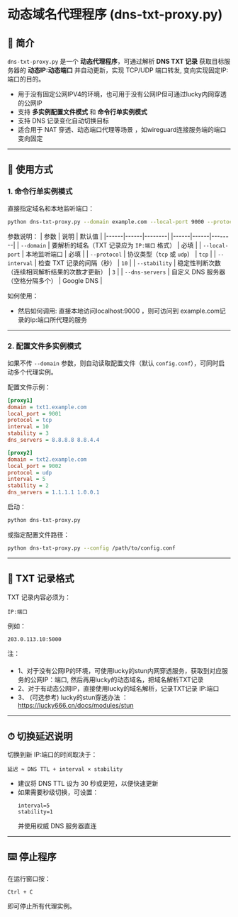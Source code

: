 # 动态域名代理程序 (dns-txt-proxy.py)

## 📌 简介
`dns-txt-proxy.py` 是一个 **动态代理程序**，可通过解析 **DNS TXT 记录** 获取目标服务器的 **动态IP:动态端口** 并自动更新，实现 TCP/UDP 端口转发, 变向实现固定IP:端口的目的。
- 用于没有固定公网IPV4的环境，也可用于没有公网IP但可通过lucky内网穿透的公网IP
- 支持 **多实例配置文件模式** 和 **命令行单实例模式**
- 支持 DNS 记录变化自动切换目标
- 适合用于 NAT 穿透、动态端口代理等场景 ，如wireguard连接服务端的端口 变向固定

---

## 🚀 使用方式

### 1. 命令行单实例模式
直接指定域名和本地监听端口：
```bash
python dns-txt-proxy.py --domain example.com --local-port 9000 --protocol tcp --interval 5 --stability 1 --dns-servers 8.8.8.8 8.8.4.4
```
参数说明：
| 参数 | 说明 | 默认值 |
|------|------|--------|
|------|------|--------|
| `--domain` | 要解析的域名（TXT 记录应为 `IP:端口` 格式） | 必填 |
| `--local-port` | 本地监听端口 | 必填 |
| `--protocol` | 协议类型（`tcp` 或 `udp`） | `tcp` |
| `--interval` | 检查 TXT 记录的间隔（秒） | `10` |
| `--stability` | 稳定性判断次数（连续相同解析结果的次数才更新） | `3` |
| `--dns-servers` | 自定义 DNS 服务器（空格分隔多个） | Google DNS |

如何使用：
- 然后如何调用:
  直接本地访问localhost:9000 ，则可访问到 example.com记录的ip:端口所代理的服务

---

### 2. 配置文件多实例模式
如果不传 `--domain` 参数，则自动读取配置文件（默认 `config.conf`），可同时启动多个代理实例。

配置文件示例：
```ini
[proxy1]
domain = txt1.example.com
local_port = 9001
protocol = tcp
interval = 10
stability = 3
dns_servers = 8.8.8.8 8.8.4.4

[proxy2]
domain = txt2.example.com
local_port = 9002
protocol = udp
interval = 5
stability = 2
dns_servers = 1.1.1.1 1.0.0.1
```
启动：
```bash
python dns-txt-proxy.py
```
或指定配置文件路径：
```bash
python dns-txt-proxy.py --config /path/to/config.conf
```

---

## 📄 TXT 记录格式
TXT 记录内容必须为：
```
IP:端口
```
例如：
```
203.0.113.10:5000
```
注：
#### 
- 1、对于没有公网IP的环境，可使用lucky的stun内网穿透服务，获取到对应服务的公网IP：端口,
     然后再用lucky的动态域名，把域名解析TXT记录
- 2、对于有动态公网IP，直接使用lucky的域名解析，记录TXT记录 IP:端口
- 3、 (可选参考) lucky的stun穿透办法 ：https://lucky666.cn/docs/modules/stun
---

## ⏱ 切换延迟说明
切换到新 IP:端口的时间取决于：
```
延迟 ≈ DNS TTL + interval × stability
```
- 建议将 DNS TTL 设为 30 秒或更短，以便快速更新
- 如果需要秒级切换，可设置：
  ```
  interval=5
  stability=1
  ```
  并使用权威 DNS 服务器直连

---

## ⌨️ 停止程序
在运行窗口按：
```
Ctrl + C
```
即可停止所有代理实例。

